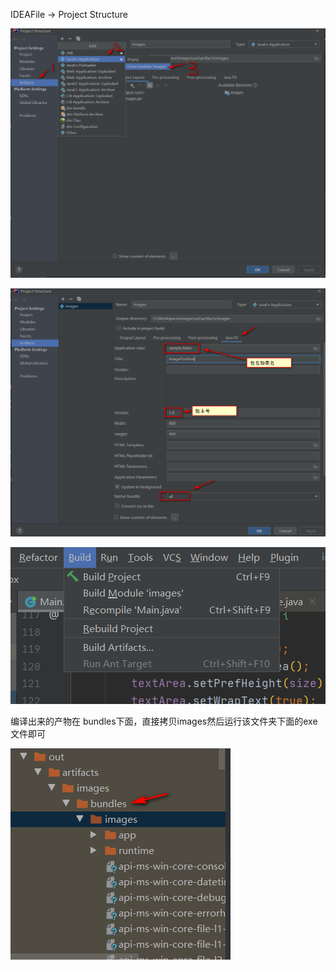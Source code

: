  IDEAFile -> Project Structure

![step1](step1.jpg)

![step2](step2.jpg)

![step3](step3.jpg)

编译出来的产物在 bundles下面，直接拷贝images然后运行该文件夹下面的exe文件即可

![step4](step4.jpg)
